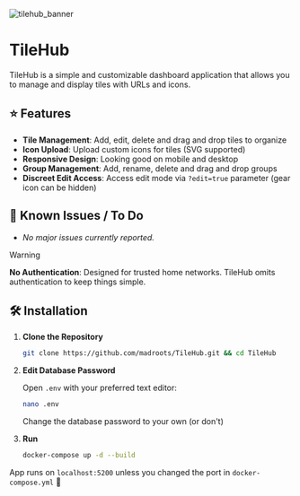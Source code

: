 
![tilehub_banner](https://github.com/user-attachments/assets/4550871c-0d47-4507-bc59-87ac672ae316)

# TileHub

TileHub is a simple and customizable dashboard application that allows you to manage and display tiles with URLs and icons.

## ⭐ Features

- **Tile Management**: Add, edit, delete and drag and drop tiles to organize
- **Icon Upload**: Upload custom icons for tiles (SVG supported)
- **Responsive Design**: Looking good on mobile and desktop
- **Group Management**: Add, rename, delete and drag and drop groups
- **Discreet Edit Access**: Access edit mode via `?edit=true` parameter (gear icon can be hidden)

## 🚩 Known Issues / To Do

- *No major issues currently reported.*

> [!WARNING]  
> **No Authentication**: Designed for trusted home networks. TileHub omits authentication to keep things simple.

## 🛠️ Installation

1. **Clone the Repository**

   ```bash
   git clone https://github.com/madroots/TileHub.git && cd TileHub
   ```

2. **Edit Database Password**

   Open `.env` with your preferred text editor:
   
   ```bash
   nano .env
   ```
   
   Change the database password to your own (or don't)

3. **Run**

   ```bash
   docker-compose up -d --build
   ```

App runs on `localhost:5200` unless you changed the port in `docker-compose.yml` 🥳
